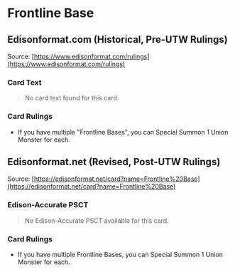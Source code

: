 # Frontline Base

## Edisonformat.com (Historical, Pre-UTW Rulings)

Source: [https://www.edisonformat.com/rulings](https://www.edisonformat.com/rulings)

### Card Text

> No card text found for this card.

### Card Rulings

*   If you have multiple "Frontline Bases", you can Special Summon 1 Union Monster for each.

## Edisonformat.net (Revised, Post-UTW Rulings)

Source: [https://edisonformat.net/card?name=Frontline%20Base](https://edisonformat.net/card?name=Frontline%20Base)

### Edison-Accurate PSCT

> No Edison-Accurate PSCT available for this card.

### Card Rulings

*   If you have multiple Frontline Bases, you can Special Summon 1 Union Monster for each.
            